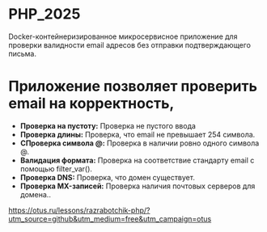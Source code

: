 # PHP_2025

Docker-контейнеризированное микросервисное приложение для проверки валидности email адресов без отправки подтверждающего письма.

# Приложение позволяет проверить email на корректность, 


*   **Проверка на пустоту:** Проверка не пустого ввода
*   **Проверка длины:** Проверка, что email не превышает 254 символа.
*   **СПроверка символа @:**  Проверка в наличии ровно одного символа @.
*   **Валидация формата:** Проверка на соответствие стандарту email с помощью filter_var().
*   **Проверка DNS:** Проверка, что домен существует.
*   **Проверка MX-записей:**  Проверка наличия почтовых серверов для домена..

https://otus.ru/lessons/razrabotchik-php/?utm_source=github&utm_medium=free&utm_campaign=otus
